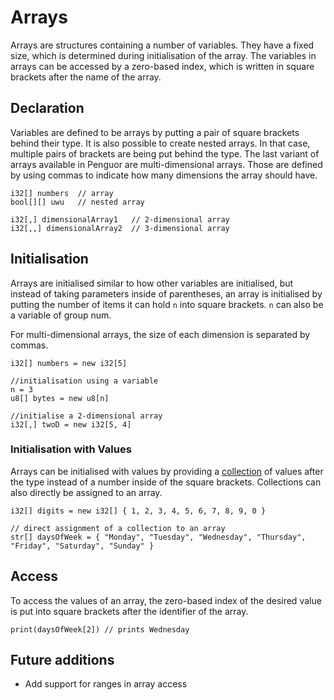 # Arrays

Arrays are structures containing a number of variables.
They have a fixed size, which is determined during initialisation of the array.
The variables in arrays can be accessed by a zero-based index, which is written in square brackets after the name of the array.

## Declaration

Variables are defined to be arrays by putting a pair of square brackets behind their type.
It is also possible to create nested arrays. In that case, multiple pairs of brackets are being put behind the type.
The last variant of arrays available in Penguor are multi-dimensional arrays.
Those are defined by using commas to indicate how many dimensions the array should have.

```Penguor
i32[] numbers  // array
bool[][] uwu   // nested array

i32[,] dimensionalArray1   // 2-dimensional array
i32[,,] dimensionalArray2  // 3-dimensional array
```

## Initialisation

Arrays are initialised similar to how other variables are initialised, but instead of taking parameters inside of parentheses,
an array is initialised by putting the number of items  it can hold `n` into square brackets.
`n` can also be a variable of group num.

For multi-dimensional arrays, the size of each dimension is separated by commas.

```Penguor
i32[] numbers = new i32[5]

//initialisation using a variable
n = 3
u8[] bytes = new u8[n]

//initialise a 2-dimensional array
i32[,] twoD = new i32[5, 4]
```

### Initialisation with Values

Arrays can be initialised with values by providing a [collection](./Collections.md) of values after the type instead of a number inside of the square brackets.
Collections can also directly be assigned to an array.

```Penguor
i32[] digits = new i32[] { 1, 2, 3, 4, 5, 6, 7, 8, 9, 0 }

// direct assignment of a collection to an array
str[] daysOfWeek = { "Monday", "Tuesday", "Wednesday", "Thursday", "Friday", "Saturday", "Sunday" }
```

## Access

To access the values of an array, the zero-based index of the desired value is put into square brackets after the identifier of the array.

```Penguor
print(daysOfWeek[2]) // prints Wednesday
```

## Future additions

- Add support for ranges in array access
